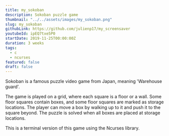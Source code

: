 ```yaml
---
title: my_sokoban
description: Sokoban puzzle game
thumbnail: "../../assets/images/my_sokoban.png"
slug: my_sokoban
githubLink: https://github.com/julienp17/my_screensaver
youtubeId: ipEQ7txe5P0
startDate: 2019-11-25T00:00:00Z
duration: 3 weeks
tags:
  - c
  - ncurses
featured: false
draft: false
---
```


Sokoban is a famous puzzle video game from Japan, meaning 'Warehouse guard'.

The game is played on a grid, where each square is a floor or a wall.
Some floor squares contain boxes, and some floor squares are marked as storage locations.
The player can move a box by walking up to it and push it to the square beyond.
The puzzle is solved when all boxes are placed at storage locations.

This is a terminal version of this game using the Ncurses library.
